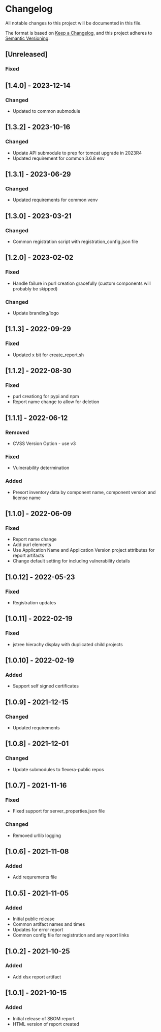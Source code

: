 # Changelog
All notable changes to this project will be documented in this file.

The format is based on [Keep a Changelog](https://keepachangelog.com/en/1.0.0/),
and this project adheres to [Semantic Versioning](https://semver.org/spec/v2.0.0.html).

## [Unreleased]
### Fixed

## [1.4.0] - 2023-12-14
### Changed
- Updated to common submodule

## [1.3.2] - 2023-10-16
### Changed
- Update API submodule to prep for tomcat upgrade in 2023R4
- Updated requirement for common 3.6.8 env

## [1.3.1] - 2023-06-29
### Changed
- Updated requirements for common venv


## [1.3.0] - 2023-03-21
### Changed
- Common registration script with registration_config.json file

## [1.2.0] - 2023-02-02
### Fixed
- Handle failure in purl creation gracefully (custom components will probably be skipped)
### Changed
- Update branding/logo

## [1.1.3] - 2022-09-29
### Fixed
- Updated x bit for create_report.sh


## [1.1.2] - 2022-08-30
### Fixed
- purl creationg for pypi and npm
- Report name change to allow for deletion

## [1.1.1] - 2022-06-12
### Removed
- CVSS Version Option - use v3
### Fixed
- Vulnerability determination
### Added
- Presort inventory data by component name, component version and license name

## [1.1.0] - 2022-06-09
### Fixed
- Report name change
- Add purl elements
- Use Application Name and Application Version project attributes for report artifacts
- Change default setting for including vulnerability details

## [1.0.12] - 2022-05-23
### Fixed
- Registration updates

## [1.0.11] - 2022-02-19
### Fixed
- jstree hierachy display with duplicated child projects

## [1.0.10] - 2022-02-19
### Added
- Support self signed certificates

## [1.0.9] - 2021-12-15
### Changed
- Updated requirements

## [1.0.8] - 2021-12-01
### Changed
- Update submodules to flexera-public repos

## [1.0.7] - 2021-11-16
### Fixed
- Fixed support for server_properties.json file
### Changed
- Removed urllib logging

## [1.0.6] - 2021-11-08
### Added
- Add requrements file

## [1.0.5] - 2021-11-05
### Added
- Initial public release
- Common artifact names and times
- Updates for error report
- Common config file for registration and any report links

## [1.0.2] - 2021-10-25
### Added
- Add xlsx report artifact


## [1.0.1] - 2021-10-15
### Added
- Initial release of SBOM report
- HTML version of report created